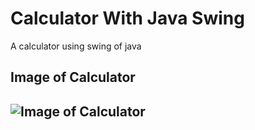 # Calculator With Java Swing
A calculator using swing of java

<h2>Image of Calculator
<h2>
  
![Image of Calculator](https://github.com/ugursabirer/calculator-with-java-swing/blob/master/Calculator.PNG)
